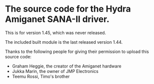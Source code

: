 # The source code for the Hydra Amiganet SANA-II driver.

This is for version 1.45, which was never released.

The included built module is the last released version 1.44.

Thanks to the following people for giving their permission to upload this
source code:

- Graham Heggie, the creator of the Amiganet hardware
- Jukka Marin, the owner of JMP Electronics
- Teemu Rossi, Timo's brother
